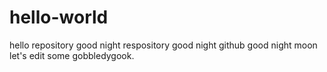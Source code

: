 # hello-world
hello repository
good night respository
good night github
good night moon
<br />
let's edit some gobbledygook.
